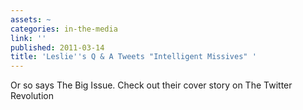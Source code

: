 ```yaml
---
assets: ~
categories: in-the-media
link: ''
published: 2011-03-14
title: 'Leslie''s Q & A Tweets "Intelligent Missives" '
---
```

Or so says The Big Issue. Check out their cover story on The Twitter Revolution